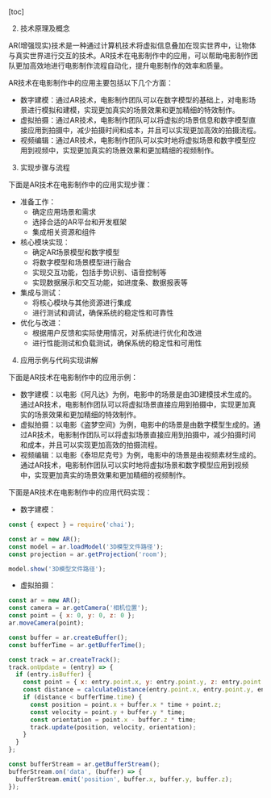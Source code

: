 
[toc]                    
                
                
2. 技术原理及概念

AR(增强现实)技术是一种通过计算机技术将虚拟信息叠加在现实世界中，让物体与真实世界进行交互的技术。AR技术在电影制作中的应用，可以帮助电影制作团队更加高效地进行电影制作流程自动化，提升电影制作的效率和质量。

AR技术在电影制作中的应用主要包括以下几个方面：

- 数字建模：通过AR技术，电影制作团队可以在数字模型的基础上，对电影场景进行模拟和建模，实现更加真实的场景效果和更加精细的特效制作。
- 虚拟拍摄：通过AR技术，电影制作团队可以将虚拟的场景信息和数字模型直接应用到拍摄中，减少拍摄时间和成本，并且可以实现更加高效的拍摄流程。
- 视频编辑：通过AR技术，电影制作团队可以实时地将虚拟场景和数字模型应用到视频中，实现更加真实的场景效果和更加精细的视频制作。

3. 实现步骤与流程

下面是AR技术在电影制作中的应用实现步骤：

- 准备工作：
    - 确定应用场景和需求
    - 选择合适的AR平台和开发框架
    - 集成相关资源和组件
- 核心模块实现：
    - 确定AR场景模型和数字模型
    - 将数字模型和场景模型进行融合
    - 实现交互功能，包括手势识别、语音控制等
    - 实现数据展示和交互功能，如进度条、数据报表等
- 集成与测试：
    - 将核心模块与其他资源进行集成
    - 进行测试和调试，确保系统的稳定性和可靠性
- 优化与改进：
    - 根据用户反馈和实际使用情况，对系统进行优化和改进
    - 进行性能测试和负载测试，确保系统的稳定性和可用性

4. 应用示例与代码实现讲解

下面是AR技术在电影制作中的应用示例：

- 数字建模：以电影《阿凡达》为例，电影中的场景是由3D建模技术生成的。通过AR技术，电影制作团队可以将虚拟场景直接应用到拍摄中，实现更加真实的场景效果和更加精细的特效制作。
- 虚拟拍摄：以电影《盗梦空间》为例，电影中的场景是由数字模型生成的。通过AR技术，电影制作团队可以将虚拟场景直接应用到拍摄中，减少拍摄时间和成本，并且可以实现更加高效的拍摄流程。
- 视频编辑：以电影《泰坦尼克号》为例，电影中的场景是由视频素材生成的。通过AR技术，电影制作团队可以实时地将虚拟场景和数字模型应用到视频中，实现更加真实的场景效果和更加精细的视频制作。

下面是AR技术在电影制作中的应用代码实现：

- 数字建模：
```javascript
const { expect } = require('chai');

const ar = new AR();
const model = ar.loadModel('3D模型文件路径');
const projection = ar.getProjection('room');

model.show('3D模型文件路径');
```
- 虚拟拍摄：
```javascript
const ar = new AR();
const camera = ar.getCamera('相机位置');
const point = { x: 0, y: 0, z: 0 };
ar.moveCamera(point);

const buffer = ar.createBuffer();
const bufferTime = ar.getBufferTime();

const track = ar.createTrack();
track.onUpdate = (entry) => {
  if (entry.isBuffer) {
    const point = { x: entry.point.x, y: entry.point.y, z: entry.point.z };
    const distance = calculateDistance(entry.point.x, entry.point.y, entry.point.z, point);
    if (distance < bufferTime.time) {
      const position = point.x + buffer.x * time + point.z;
      const velocity = point.y + buffer.y * time;
      const orientation = point.x - buffer.z * time;
      track.update(position, velocity, orientation);
    }
  }
};

const bufferStream = ar.getBufferStream();
bufferStream.on('data', (buffer) => {
  bufferStream.emit('position', buffer.x, buffer.y, buffer.z);
});
```

